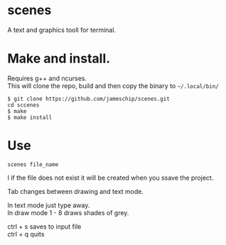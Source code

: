 # scenes
A text and graphics tooll for terminal.

# Make and install.
Requires g++ and ncurses.  
This will clone the repo, build and then copy the binary to ```~/.local/bin/```  

```
$ git clone https://github.com/jameschip/scenes.git
cd sccenes
$ make
$ make install
```

# Use

```
scenes file_name
```
I if the file does not exist it will be created when  you ssave the project.  

Tab changes between drawing and text mode.  

In text mode just type away.  
In draw mode 1 - 8 draws shades of grey.  

ctrl + s saves to input file  
ctrl + q quits
